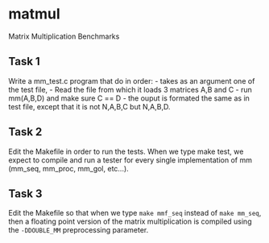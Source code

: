 # matmul

Matrix Multiplication Benchmarks

## Task 1

  Write a mm_test.c program that do in order:
    - takes as an argument one of the test file,
    - Read the file from which it loads 3 matrices A,B and C
    - run mm(A,B,D) and make sure C == D
    - the ouput is formated the same as in test file,
      except that it is not N,A,B,C but N,A,B,D.   


## Task 2

   Edit the Makefile in order to run the tests.
   When we type make test, we expect to compile and run a tester for every single implementation of mm (mm_seq, mm_proc, mm_gol, etc...).


## Task 3

   Edit the Makefile so that when we type `make mmf_seq` instead of `make mm_seq`, then a floating point version of the matrix multiplication is compiled using the `-DDOUBLE_MM` preprocessing parameter.
